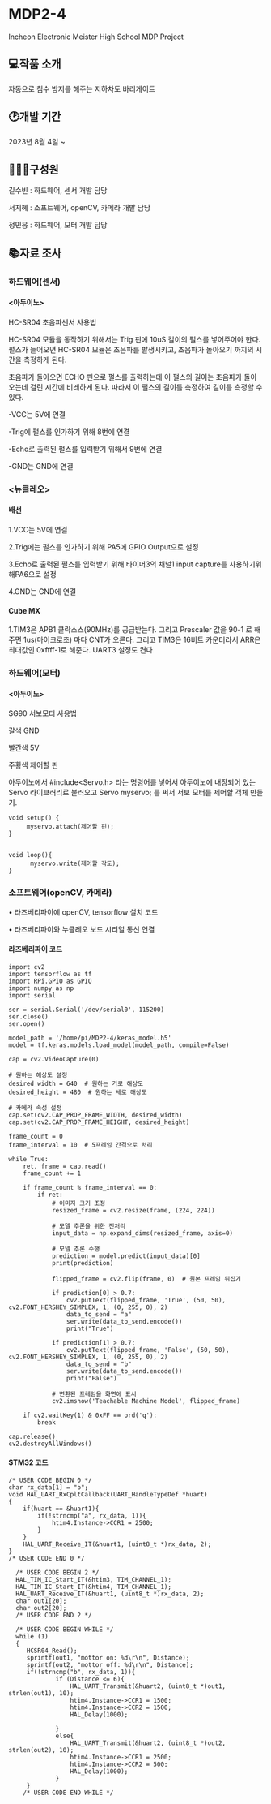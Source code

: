 # MDP2-4

Incheon Electronic Meister High School MDP Project

## 💻작품 소개

자동으로 침수 방지를 해주는 지하차도 바리게이트

## 🕑개발 기간

2023년 8월 4일 ~

## 👩‍👦‍👦구성원

길수빈 : 하드웨어, 센서 개발 담당

서지혜 : 소프트웨어, openCV, 카메라 개발 담당

정민웅 : 하드웨어, 모터 개발 담당

## 📚자료 조사

### 하드웨어(센서)    

#### <아두이노>
HC-SR04 초음파센서 사용법


HC-SR04 모듈을 동작하기 위해서는 Trig 핀에 10uS 길이의 펄스를 넣어주어야 한다. 펄스가 들어오면 HC-SR04 모듈은 초음파를 발생시키고, 초음파가 돌아오기 까지의 시간을 측정하게 된다.


초음파가 돌아오면 ECHO 핀으로 펄스를 출력하는데 이 펄스의 길이는 초음파가 돌아오는데 걸린 시간에 비레하게 된다. 따라서 이 펄스의 길이를 측정하여 길이를 측정할 수 있다.


-VCC는 5V에 연결


-Trig에 펄스를 인가하기 위해 8번에 연결


-Echo로 출력된 펄스를 입력받기 위해서 9번에 연결


-GND는 GND에 연결

### <뉴클레오>

#### 배선

1.VCC는 5V에 연결


2.Trig에는 펄스를 인가하기 위해 PA5에 GPIO Output으로 설정	


3.Echo로 출력된 펄스를 입력받기 위해 타이머3의 채널1 input capture를 사용하기위해PA6으로 설정


4.GND는 GND에 연결

#### Cube MX

1.TIM3은 APB1 클락소스(90MHz)를 공급받는다. 그리고 Prescaler 값을 90-1 로 해주면 1us(마이크로초) 마다 CNT가 오른다. 그리고 TIM3은 16비트 카운터라서 ARR은 최대값인 0xffff-1로 해준다. UART3 설정도 켠다
  

### 하드웨어(모터)

#### <아두이노>
SG90 서보모터 사용법


갈색 GND


빨간색 5V


주황색 제어할 핀

아두이노에서 #include<Servo.h> 라는 명령어를 넣어서 아두이노에 내장되어 있는 Servo 라이브러리르 불러오고
Servo myservo;  를 써서 서보 모터를 제어할 객체 만들기.

    
    void setup() {
         myservo.attach(제어할 핀);
    }
    

    void loop(){
          myservo.write(제어할 각도);
    }
    

### 소프트웨어(openCV, 카메라)

• 라즈베리파이에 openCV, tensorflow 설치 코드

• 라즈베리파이와 누클레오 보드 시리얼 통신 연결

#### 라즈베리파이 코드

    import cv2
    import tensorflow as tf
    import RPi.GPIO as GPIO
    import numpy as np
    import serial
    
    ser = serial.Serial('/dev/serial0', 115200)
    ser.close()
    ser.open()
    
    model_path = '/home/pi/MDP2-4/keras_model.h5'
    model = tf.keras.models.load_model(model_path, compile=False)
    
    cap = cv2.VideoCapture(0)
    
    # 원하는 해상도 설정
    desired_width = 640  # 원하는 가로 해상도
    desired_height = 480  # 원하는 세로 해상도
    
    # 카메라 속성 설정
    cap.set(cv2.CAP_PROP_FRAME_WIDTH, desired_width)
    cap.set(cv2.CAP_PROP_FRAME_HEIGHT, desired_height)
    
    frame_count = 0
    frame_interval = 10  # 5프레임 간격으로 처리
    
    while True:
        ret, frame = cap.read()
        frame_count += 1
    
        if frame_count % frame_interval == 0:
            if ret:
                # 이미지 크기 조정
                resized_frame = cv2.resize(frame, (224, 224))
    
                # 모델 추론을 위한 전처리
                input_data = np.expand_dims(resized_frame, axis=0)
    
                # 모델 추론 수행
                prediction = model.predict(input_data)[0]
                print(prediction)
    
                flipped_frame = cv2.flip(frame, 0)  # 원본 프레임 뒤집기
    
                if prediction[0] > 0.7:
                    cv2.putText(flipped_frame, 'True', (50, 50), cv2.FONT_HERSHEY_SIMPLEX, 1, (0, 255, 0), 2)
                    data_to_send = "a"
                    ser.write(data_to_send.encode())
                    print("True")
    
                if prediction[1] > 0.7:
                    cv2.putText(flipped_frame, 'False', (50, 50), cv2.FONT_HERSHEY_SIMPLEX, 1, (0, 255, 0), 2)
                    data_to_send = "b"
                    ser.write(data_to_send.encode())
                    print("False")
    
                # 변환된 프레임을 화면에 표시
                cv2.imshow('Teachable Machine Model', flipped_frame)
    
        if cv2.waitKey(1) & 0xFF == ord('q'):
            break
    
    cap.release()
    cv2.destroyAllWindows()

#### STM32 코드

    /* USER CODE BEGIN 0 */
    char rx_data[1] = "b";
    void HAL_UART_RxCpltCallback(UART_HandleTypeDef *huart)
    {
    	if(huart == &huart1){
    		if(!strncmp("a", rx_data, 1)){
    			htim4.Instance->CCR1 = 2500;
    		}
    	}
    	HAL_UART_Receive_IT(&huart1, (uint8_t *)rx_data, 2);
    }
    /* USER CODE END 0 */

      /* USER CODE BEGIN 2 */
      HAL_TIM_IC_Start_IT(&htim3, TIM_CHANNEL_1);
      HAL_TIM_IC_Start_IT(&htim4, TIM_CHANNEL_1);
      HAL_UART_Receive_IT(&huart1, (uint8_t *)rx_data, 2);
      char out1[20];
      char out2[20];
      /* USER CODE END 2 */

      /* USER CODE BEGIN WHILE */
      while (1)
      {
         HCSR04_Read();
         sprintf(out1, "mottor on: %d\r\n", Distance);
         sprintf(out2, "mottor off: %d\r\n", Distance);
         if(!strncmp("b", rx_data, 1)){
    			 if (Distance <= 6){
    				 HAL_UART_Transmit(&huart2, (uint8_t *)out1, strlen(out1), 10);
    				 htim4.Instance->CCR1 = 1500;
    				 htim4.Instance->CCR2 = 1500;
    				 HAL_Delay(1000);
    
    			 }
    			 else{
    				 HAL_UART_Transmit(&huart2, (uint8_t *)out2, strlen(out2), 10);
    				 htim4.Instance->CCR1 = 2500;
    				 htim4.Instance->CCR2 = 500;
    				 HAL_Delay(1000);
    			 }
         }
        /* USER CODE END WHILE */


















